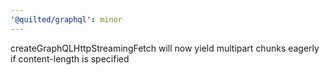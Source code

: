```yaml
---
'@quilted/graphql': minor
---
```


createGraphQLHttpStreamingFetch will now yield multipart chunks eagerly if content-length is specified
